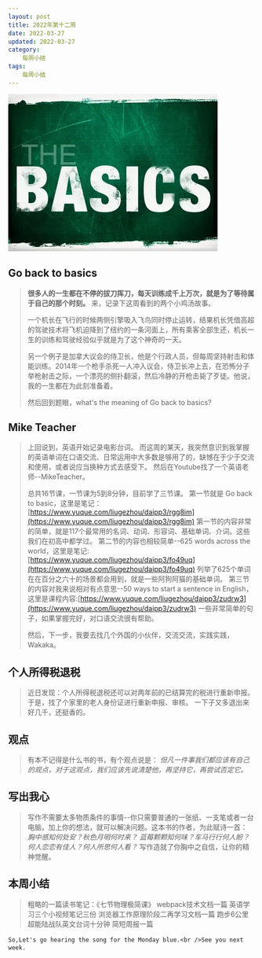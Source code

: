 ```yaml
---
layout: post
title: 2022年第十二周
date: 2022-03-27
updated: 2022-03-27
category:
    每周小结
tags:
    每周小结
---
```

![202212](https://raw.githubusercontent.com/liugezhou/image/master/img/202212.mtaynrxk474.webp)
<!--more-->
## Go back to basics
> **很多人的一生都在不停的拔刀挥刀，每天训练成千上万次，就是为了等待属于自己的那个时刻。**
> 来，记录下这周看到的两个小鸡汤故事。
> 
> 一个机长在飞行的时候两侧引擎吸入飞鸟同时停止运转，结果机长凭借高超的驾驶技术将飞机迫降到了纽约的一条河面上，所有乘客全部生还，机长一生的训练和驾驶经验似乎就是为了这个神奇的一天。
> 
> 另一个例子是加拿大议会的侍卫长，他是个行政人员，但每周坚持射击和体能训练。2014年一个枪手杀死一人冲入议会，侍卫长冲上去，在恐怖分子举枪射击之际，一个漂亮的侧扑翻滚，然后冷静的开枪击毙了歹徒。他说，我的一生都在为此刻准备着。
> 
> 然后回到题眼，what's the meaning of Go back to basics?
<!--more -->
## Mike Teacher
> 上回说到，英语开始记录电影台词。
> 而这周的某天，我突然意识到我掌握的英语单词在口语交流、日常运用中大多数是够用了的，缺憾在于少于交流和使用，或者说应当换种方式去感受下。
> 然后在Youtube找了一个英语老师--MikeTeacher。
> 
> 总共16节课，一节课为5到8分钟，目前学了三节课。
> 第一节就是 Go back to basic，这里是笔记：[https://www.yuque.com/liugezhou/daipp3/rgg8im](https://www.yuque.com/liugezhou/daipp3/rgg8im)
> 第一节的内容非常的简单，就是117个最常用的名词、动词、形容词、基础单词、介词。这些我们在初高中都学过。
> 第二节的内容也相较简单--625 words across the world，这里是笔记:[https://www.yuque.com/liugezhou/daipp3/fo49uq](https://www.yuque.com/liugezhou/daipp3/fo49uq)
> 列举了625个单词在在百分之六十的场景都会用到，就是一些阿狗阿猫的基础单词。
> 第三节的内容对我来说相对有点意思--50 ways to start a sentence in English，这里是课程内容:[https://www.yuque.com/liugezhou/daipp3/zudrw3](https://www.yuque.com/liugezhou/daipp3/zudrw3)
> 一些非常简单的句子，如果掌握完好，对口语交流很有帮助。
> 
> 然后，下一步，我要去找几个外国的小伙伴，交流交流，实践实践，Wakaka。

## 个人所得税退税
> 近日发现：个人所得税退税还可以对两年前的已结算完的税进行重新申报。
> 于是，找了个家里的老人身份证进行重新申报、审核。
> 一下子又多退出来好几千，还挺香的。

## 观点
> 有本不记得是什么书的书，有个观点说是：
> _但凡一件事我们都应该有自己的观点，对于这观点，我们应该先说清楚他，再坚持它，再尝试否定它。_

## 写出我心
> 写作不需要太多物质条件的事情--你只需要普通的一张纸、一支笔或者一台电脑，加上你的想法，就可以解决问题。这本书的作者，为此赋诗一首：
> _胸中感知何处安？秋色月明何时来？_
> _蓝莓颗颗知何味？车马行行何人盼？_
> _何人恋恋有佳人？何人所思何人看？_
> 写作造就了你胸中之自信，让你的精神觉醒。

## 本周小结
> 粗略的一篇读书笔记：《七节物理极简课》
> webpack技术文档一篇
> 英语学习三个小视频笔记三份
> 浏览器工作原理阶段二再学习文档一篇
> 跑步6公里
> 超能陆战队英文台词十分钟
> 简短周报一篇

	So,Let's go hearing the song for the Monday blue.<br />See you next week.
